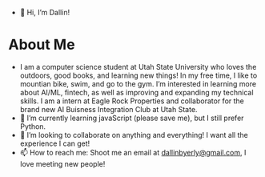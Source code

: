 - 👋 Hi, I’m Dallin!

# About Me
- I am a computer science student at Utah State University who loves the outdoors, good books, and learning new things! In my free time,
  I like to mountian bike, swim, and go to the gym. I’m interested in learning more about AI/ML, fintech, as well as improving and expanding my
  technical skills. I am a intern at Eagle Rock Properties and collaborator for the brand new AI Buisness Integration Club at Utah State.
- 🌱 I’m currently learning javaScript (please save me), but I still prefer Python.
- 💞️ I’m looking to collaborate on anything and everything! I want all the experience I can get! 
- 📫 How to reach me: Shoot me an email at dallinbyerly@gmail.com, I love meeting new people!

<!---
byerlyd21/byerlyd21 is a ✨ special ✨ repository because its `README.md` (this file) appears on your GitHub profile.
You can click the Preview link to take a look at your changes.
--->
